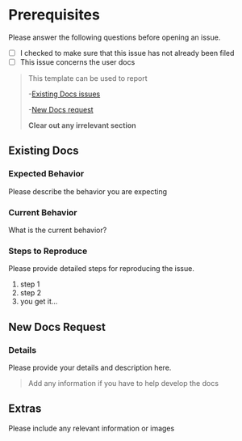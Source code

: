 # Prerequisites

Please answer the following questions before opening an issue.

- [ ] I checked to make sure that this issue has not already been filed
- [ ] This issue concerns the user docs

> This template can be used to report
> 
> -[Existing Docs issues](#existing-docs)
> 
> -[New Docs request](#new-docs-request)
> 
> **Clear out any irrelevant section**

## Existing Docs

### Expected Behavior

Please describe the behavior you are expecting

### Current Behavior

What is the current behavior?

### Steps to Reproduce

Please provide detailed steps for reproducing the issue.

1. step 1
2. step 2
3. you get it...

## New Docs Request

### Details

Please provide your details and description here.
> Add any information if you have to help develop the docs

## Extras

Please include any relevant information or images
